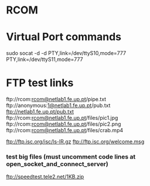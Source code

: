 # RCOM

# Virtual Port commands
sudo socat -d  -d  PTY,link=/dev/ttyS10,mode=777   PTY,link=/dev/ttyS11,mode=777

# FTP test links
ftp://rcom:rcom@netlab1.fe.up.pt/pipe.txt  
ftp://anonymous:1@netlab1.fe.up.pt/pub.txt  
ftp://netlab1.fe.up.pt/pub.txt  
ftp://rcom:rcom@netlab1.fe.up.pt/files/pic1.jpg  
ftp://rcom:rcom@netlab1.fe.up.pt/files/pic2.png  
ftp://rcom:rcom@netlab1.fe.up.pt/files/crab.mp4  

ftp://ftp.isc.org/isc/ls-lR.gz
ftp://ftp.isc.org/welcome.msg


### test big files (must uncomment code lines at open_socket_and_connect_server)
ftp://speedtest.tele2.net/1KB.zip